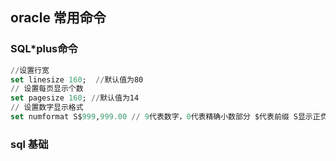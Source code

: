## oracle 常用命令

### SQL*plus命令

````sql
//设置行宽
set linesize 160;  //默认值为80
// 设置每页显示个数
set pagesize 160; //默认值为14
// 设置数字显示格式
set numformat S$999,999.00 // 9代表数字，0代表精确小数部分 $代表前缀 S显示正负 ，用于方便统计位数
````



### sql 基础

